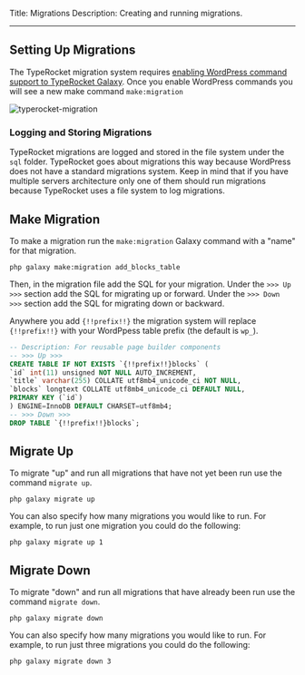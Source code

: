 Title: Migrations
Description: Creating and running migrations.

---

## Setting Up Migrations

The TypeRocket migration system requires [enabling WordPress command support to TypeRocket Galaxy](/docs/v4/galaxy-cli/#section-wp-commands). Once you enable WordPress commands you will see a new make command `make:migration`

![typerocket-migration](https://l.rb.typerocket.test/wp-content/uploads/2019/04/typerocket-migration.png)

### Logging and Storing Migrations

TypeRocket migrations are logged and stored in the file system under the `sql` folder. TypeRocket goes about migrations this way because WordPress does not have a standard migrations system. Keep in mind that if you have multiple servers architecture only one of them should run migrations because TypeRocket uses a file system to log migrations.

## Make Migration

To make a migration run the `make:migration` Galaxy command with a "name" for that migration.  

```
php galaxy make:migration add_blocks_table
```

Then, in the migration file add the SQL for your migration. Under the `>>> Up >>>` section add the SQL for migrating up or forward. Under the `>>> Down >>>` section add the SQL for migrating down or backward.

Anywhere you add `{!!prefix!!}` the migration system will replace `{!!prefix!!}` with your WordPpess table prefix (the default is `wp_`).

```sql
-- Description: For reusable page builder components
-- >>> Up >>>
CREATE TABLE IF NOT EXISTS `{!!prefix!!}blocks` (
`id` int(11) unsigned NOT NULL AUTO_INCREMENT,
`title` varchar(255) COLLATE utf8mb4_unicode_ci NOT NULL,
`blocks` longtext COLLATE utf8mb4_unicode_ci DEFAULT NULL,
PRIMARY KEY (`id`)
) ENGINE=InnoDB DEFAULT CHARSET=utf8mb4;
-- >>> Down >>>
DROP TABLE `{!!prefix!!}blocks`;
```

## Migrate Up

To migrate "up" and run all migrations that have not yet been run use the command `migrate up`.

```
php galaxy migrate up
```

You can also specify how many migrations you would like to run. For example, to run just one migration you could do the following:

```
php galaxy migrate up 1
```

## Migrate Down

To migrate "down" and run all migrations that have already been run use the command `migrate down`.


```
php galaxy migrate down
```

You can also specify how many migrations you would like to run. For example, to run just three migrations you could do the following:

```
php galaxy migrate down 3
```

